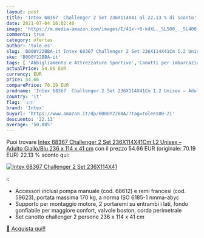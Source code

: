 ```yaml
---
layout: post
title: 'Intex 68367  Challenger 2 Set 236X114X41 al 22.13 % di sconto'
date: 2021-07-04 16:02:40
image: 'https://m.media-amazon.com/images/I/41x-+0-kdXL._SL500_._SL400_.jpg'
comments: true
category: ofertas
author: 'tole.es'
slug: 'B000Y22BBA-it Intex 68367 Challenger 2 Set 236X114X41Cm I.2 Unisex –...'
sku: 'B000Y22BBA-it'
tags: [ 'Abbigliamento e Attrezzature Sportive','Canotti per imbarcazioni','Gommoni gonfiabili','Gommoni per imbarcazioni','Imbarcazioni','Imbarcazioni gonfiabili','Nautica','Sport acquatici','Sport e tempo libero','intex', ]
actualPrice: 54.66 EUR
currency: EUR
price: 54.66
comparePrice: 70.19 EUR
prodname: 'Intex 68367  Challenger 2 Set 236X114X41Cm I.2 Unisex – Adulto  Giallo/Blu  236 x 114 x 41 cm'
country: 'it'
flag: '🇮🇹'
brand: 'Intex'
buyurl: 'https://www.amazon.it/dp/B000Y22BBA/?tag=tolees00-21'
descuento: '22.13'
average: '50.885'
---
```


Puoi trovare [Intex 68367  Challenger 2 Set 236X114X41Cm I.2 Unisex – Adulto  Giallo/Blu  236 x 114 x 41 cm](https://www.amazon.it/dp/B000Y22BBA/?tag=tolees00-21) con il prezzo 54.66 EUR (originale: 70.19 EUR) 22.13 % sconto qui:

[![Intex 68367  Challenger 2 Set 236X114X41](https://m.media-amazon.com/images/I/41x-+0-kdXL._SL500_._SL400_.jpg)](https://www.amazon.it/dp/B000Y22BBA/?tag=tolees00-21)

ℹ️:

- Accessori inclusi pompa manuale (cod. 68612) e remi francesi (cod. 59623), portata massima 170 kg, a norma ISO 6185-1 nmma-abyc
- Supporto per montaggio motore, 2 portaremi su entrambi i lati, fondo gonfiabile per maggiore confort, valvole boston, corda perimetrale
- Set canotto challenger 2 persone 236 x 114 x 41 cm

[🛒 Acquista qui!!](https://www.amazon.it/dp/B000Y22BBA/?tag=tolees00-21)
